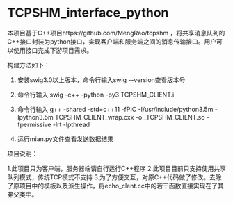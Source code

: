 # TCPSHM_interface_python

本项目基于C++项目https://github.com/MengRao/tcpshm ，将共享消息队列的C++接口封装为python接口，实现客户端和服务端之间的消息传输接口。用户可以使用接口完成下游项目需求。

构建方法如下：

  1. 安装swig3.0以上版本，命令行输入swig --version查看版本号
  
  2. 命令行输入 swig -c++ -python -py3 TCPSHM_CLIENT.i
  
  3. 命令行输入  g++ -shared -std=c++11 -fPIC -I/usr/include/python3.5m -lpython3.5m  TCPSHM_CLIENT_wrap.cxx -o _TCPSHM_CLIENT.so -fpermissive -lrt -lpthread
  
  4. 运行mian.py文件查看发送数据结果

项目说明：

  1.此项目只为客户端，服务器端请自行运行C++程序
  2.此项目目前只支持使用共享队列模式，传统TCP模式不支持
  3.为了方便交互，对原C++代码做了修改。去除了原项目中的模板以及派生操作，将echo_clent.cc中的若干函数直接实现在了其弗父类中。
